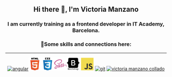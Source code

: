 

<h2 align="center">Hi there 👋,  I'm Victoria Manzano</h2>
<h3 align="center">I am currently training as a frontend developer in IT Academy, Barcelona.</h3>



<h3 align="center">💬Some skills and connections here:</h3>

<hr>

<p align="center"><a href="#" target="_blank" rel="noreferrer"><img src="https://angular.io/assets/images/logos/angular/angular.svg" alt="angular" width="40" height="40"/></a><a href="#" target="_blank" rel="noreferrer"><img src="https://raw.githubusercontent.com/devicons/devicon/master/icons/html5/html5-original-wordmark.svg" alt="html5" width="40" height="40"/></a><a href="#" target="_blank" rel="noreferrer"><img src="https://raw.githubusercontent.com/devicons/devicon/master/icons/css3/css3-original-wordmark.svg" alt="css3" width="40" height="40"/></a><a href="#"target="_blank" rel="noreferrer"><img src="https://raw.githubusercontent.com/devicons/devicon/master/icons/sass/sass-original.svg" alt="sass" width="40" height="40"/></a><a href="#" target="_blank" rel="noreferrer"><img src="https://raw.githubusercontent.com/devicons/devicon/master/icons/bootstrap/bootstrap-plain-wordmark.svg" alt="bootstrap" width="40" height="40"/></a>  <a href="#" target="_blank" rel="noreferrer"><img src="https://raw.githubusercontent.com/devicons/devicon/master/icons/javascript/javascript-original.svg" alt="javascript" width="40" height="40"/></a>  <a href="#" target="_blank" rel="noreferrer"><img src="https://www.vectorlogo.zone/logos/git-scm/git-scm-icon.svg" alt="git" width="40" height="40"/></a>  <a href="#" target="blank"><img src="https://raw.githubusercontent.com/rahuldkjain/github-profile-readme-generator/master/src/images/icons/Social/linked-in-alt.svg" alt="victoria manzano collado" height="40" width="40"/></a> </p>



















































































































































































































































































































































































































































































































































































































































































































































































































































































































































































































































  
  
 
  
  
  

  
  
   
    
